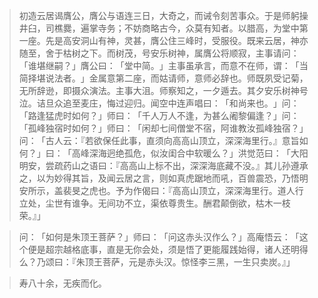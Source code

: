 
> 初造云居谒膺公，膺公与语连三日，大奇之，而诫令刻苦事众。于是师躬操井臼，司樵爨，遍掌寺务；不妨商略古今，众莫有知者。以腊高，为堂中第一座。先是高安洞山有神，灵甚，膺公住三峰时，受服役。既来云居，神亦随至，舍于枯树之下。而树茂，号安乐树神，属膺公将顺寂，主事请问：​「谁堪继嗣？​」膺公曰：​「堂中简。​」主事虽承言，而意不在师，谓：​「当简择堪说法者。​」金属意第二座，而姑请师，意师必辞也。师既夙受记菊，无所辞逊，即摄众演法。主事大沮。师察知之，一夕遁去。其夕安乐树神号泣。诘旦众追至麦庄，悔过迎归。闻空中连声唱曰：​「和尚来也。​」问：​「路逢猛虎时如何？​」师曰：​「千人万人不逢，为甚么阇黎偏逢？​」问：​「孤峰独宿时如何？​」师曰：​「闲却七间僧堂不宿，阿谁教汝孤峰独宿？​」问：​「古人云：『若欲保任此事，直须向高高山顶立，深深海里行。』意旨如何？​」曰：​「高峰深海迥绝孤危，似汝闺合中软暖么？​」洪觉范曰：​「大阳明安，尝疏药山之语曰：『高高山上标不出，深深海底藏不没。』其儿孙遵承之，以为妙得其旨，及闻云居之言，则如真虎踞地而吼，百兽震恐，乃悟明安所示，盖裴旻之虎也。予为作偈曰：『高高山顶立，深深海里行。道人行立处，尘世有谁争。无间功不立，渠依尊贵生。酬君颠倒欲，枯木一枝荣。』」

> 问：​「如何是朱顶王菩萨？​」师曰：​「问这赤头汉作么？​」高庵悟云：​「这个便是超宗越格底事，直是无你会处，须是悟了更能履践始得，诸人还明得么？乃颂曰：『朱顶王菩萨，元是赤头汉。惊怪李三黑，一生只卖炭。』」

> 寿八十余，无疾而化。
